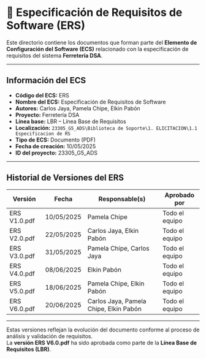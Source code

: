 # 📄 Especificación de Requisitos de Software (ERS)

Este directorio contiene los documentos que forman parte del **Elemento de Configuración del Software (ECS)** relacionado con la especificación de requisitos del sistema **Ferretería DSA**.

---

## Información del ECS

- **Código del ECS:** ERS  
- **Nombre del ECS:** Especificación de Requisitos de Software  
- **Autores:** Carlos Jaya, Pamela Chipe, Elkin Pabón  
- **Proyecto:** Ferretería DSA  
- **Línea base:** LBR – Línea Base de Requisitos  
- **Localización:** `23305_G5_ADS\Biblioteca de Soporte\1. ELICITACION\1.1 Especificacion de RS`  
- **Tipo de ECS:** Documento (PDF)  
- **Fecha de creación:** 10/05/2025  
- **ID del proyecto:** 23305_G5_ADS  

---

## Historial de Versiones del ERS

| Versión           | Fecha             | Responsable(s)                        | Aprobado por              |
|-------------------|-------------------|----------------------------------------|----------------------------|
| ERS V1.0.pdf       | 10/05/2025         | Pamela Chipe                           | Todo el equipo             |
| ERS V2.0.pdf       | 22/05/2025         | Carlos Jaya, Elkin Pabón               | Todo el equipo             |
| ERS V3.0.pdf       | 31/05/2025         | Pamela Chipe, Carlos Jaya              | Todo el equipo             |
| ERS V4.0.pdf       | 08/06/2025         | Elkin Pabón                            | Todo el equipo             |
| ERS V5.0.pdf       | 18/06/2025         | Pamela Chipe, Elkin Pabón              | Todo el equipo             |
| ERS V6.0.pdf       | 20/06/2025         | Carlos Jaya, Pamela Chipe, Elkin Pabón | Todo el equipo             |

---

Estas versiones reflejan la evolución del documento conforme al proceso de análisis y validación de requisitos.  
La **versión ERS V6.0.pdf** ha sido aprobada como parte de la **Línea Base de Requisitos (LBR)**.
